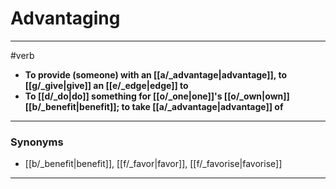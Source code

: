 # Advantaging
---
#verb
- **To provide (someone) with an [[a/_advantage|advantage]], to [[g/_give|give]] an [[e/_edge|edge]] to**
- **To [[d/_do|do]] something for [[o/_one|one]]'s [[o/_own|own]] [[b/_benefit|benefit]]; to take [[a/_advantage|advantage]] of**
---
### Synonyms
- [[b/_benefit|benefit]], [[f/_favor|favor]], [[f/_favorise|favorise]]
---
